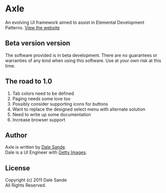# Axle
An evolving UI framework aimed to assist in Elemental Development Patterns.
[View the website][website]

## Beta version version
The software provided is in beta development.  There are no guarantees or warranties of any kind when using this software.  Use at your own risk at this time.

## The road to 1.0
1. Tab colors need to be defined
1. Paging needs some love too
1. Possibly consider supporting icons for buttons
1. Want to replace the designed select menu with alternate solution
1. Need to write up some documentation 
1. Increase browser support

## Author
Axle is written by [Dale Sande][dale_sande].<br>
Dale is a UI Engineer with [Getty Images][gettyimages.com].

## License
Copyright (c) 2011 Dale Sande<br>
All Rights Reserved.

[dale_sande]: http://blog.mbreo.com
[gettyimages.com]: http://www.gettyimages.com
[website]: http://axle.dalesande.com/




